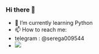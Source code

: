 ### Hi there 👋
- 🌱 I’m currently learning Python
-  📫 How to reach me:
-  telegram : @serega009544
-  <img src="@serega009544" />
  

<!--
**BenTheBunny/BenTheBunny** is a ✨ _special_ ✨ repository because its `README.md` (this file) appears on your GitHub profile.

Here are some ideas to get you started:

- 🔭 I’m currently working on ...
- 🌱 I’m currently learning ...
- 👯 I’m looking to collaborate on ...
- 🤔 I’m looking for help with ...
- 💬 Ask me about ...
- 📫 How to reach me: ...
- 😄 Pronouns: ...
- ⚡ Fun fact: ...
-->
